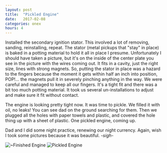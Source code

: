 ```yaml
---
layout: post
title:  "Pickled Engine"
date:   2017-02-08 
categories: onex
hours: 4
---
```


Installed the secondary ignition stator.  This involved a lot of removing, sanding, reinstalling, repeat.  The stator (metal pickups that "stay" in place) is baked in a potting material to hold it all in place I presume.  Unfortunately I should have taken a picture, but it's on the inside of the center plate you see in the picture with the wires coming out.  It fits in a cavity, just the right size, lines with strong magnets. So, putting the stator in place was a hazard to the fingers because the moment it gets within half an inch into position, POP!... the magnets pull it in severely pinching anything in the way.  We were careful and managed to keep all our fingers.  It's a tight fit and there was a bit too much potting material.  It took us several un-installations to adjust and make sure it fit without contact.
 
The engine is looking pretty tight now. It was time to pickle.  We filled it with oil, no leaks! You can see dad on the ground searching for them. Then we plugged all the holes with paper towels and plastic, and covered the hole thing up with a sheet of plastic.  One pickled engine, coming up.
   
Dad and I did some night practice, renewing our night currency.  Again, wish I took some pictures because it was beautiful. *-sigh-* 

![~Finished Engine](/onex/img/2017-02-08/1.jpg)
![Pickled Engine](/onex/img/2017-02-08/2.jpg)
